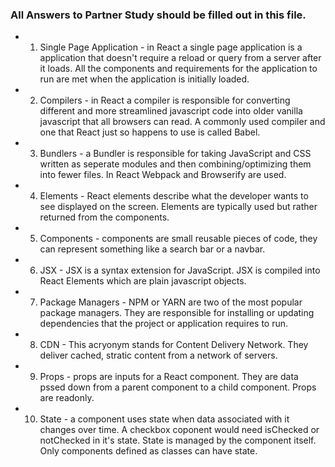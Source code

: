 ### All Answers to Partner Study should be filled out in this file. 
 * 1. Single Page Application - in React a single page application is a application that doesn't require a reload or query from a server after it loads.  All the components and requirements for the application to run are met when the application is initially loaded.

 * 2. Compilers - in React a compiler is responsible for converting different and more streamlined javascript code into older vanilla javascript that all browsers can read.  A commonly used compiler and one that React just so happens to use is called Babel.

 * 3. Bundlers - a Bundler is responsible for taking JavaScript and CSS written as seperate modules and then combining/optimizing them into fewer files.  In React Webpack and Browserify are used.

 * 4. Elements - React elements describe what the developer wants to see displayed on the screen. Elements are typically used but rather returned from the components.
 * 5. Components - components are small reusable pieces of code, they can represent something like a search bar or a navbar.

 * 6. JSX - JSX is a syntax extension for JavaScript.  JSX is compiled into React Elements which are plain javascript objects.

 * 7. Package Managers - NPM or YARN are two of the most popular package managers.  They are responsible for installing or updating dependencies that the project or application requires to run.

 * 8. CDN - This acryonym stands for Content Delivery Network.  They deliver cached, stratic content from a network of servers.

 * 9. Props - props are inputs for a React component.  They are data pssed down from a parent component to a child component.  Props are readonly.
 
 * 10. State - a component uses state when data associated with it changes over time.  A checkbox coponent would need isChecked or notChecked in it's state.  State is managed by the component itself.  Only components defined as classes can have state.